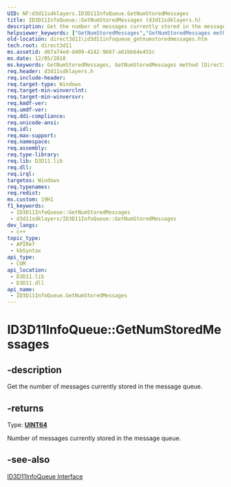 ```yaml
---
UID: NF:d3d11sdklayers.ID3D11InfoQueue.GetNumStoredMessages
title: ID3D11InfoQueue::GetNumStoredMessages (d3d11sdklayers.h)
description: Get the number of messages currently stored in the message queue.
helpviewer_keywords: ["GetNumStoredMessages","GetNumStoredMessages method [Direct3D 11]","GetNumStoredMessages method [Direct3D 11]","ID3D11InfoQueue interface","ID3D11InfoQueue interface [Direct3D 11]","GetNumStoredMessages method","ID3D11InfoQueue.GetNumStoredMessages","ID3D11InfoQueue::GetNumStoredMessages","d3d11sdklayers/ID3D11InfoQueue::GetNumStoredMessages","direct3d11.id3d11infoqueue_getnumstoredmessages","e1be4c55-533e-0e99-92b8-8a9ac2e72584"]
old-location: direct3d11\id3d11infoqueue_getnumstoredmessages.htm
tech.root: direct3d11
ms.assetid: d07a74ed-d409-4242-9687-a61bb64e455c
ms.date: 12/05/2018
ms.keywords: GetNumStoredMessages, GetNumStoredMessages method [Direct3D 11], GetNumStoredMessages method [Direct3D 11],ID3D11InfoQueue interface, ID3D11InfoQueue interface [Direct3D 11],GetNumStoredMessages method, ID3D11InfoQueue.GetNumStoredMessages, ID3D11InfoQueue::GetNumStoredMessages, d3d11sdklayers/ID3D11InfoQueue::GetNumStoredMessages, direct3d11.id3d11infoqueue_getnumstoredmessages, e1be4c55-533e-0e99-92b8-8a9ac2e72584
req.header: d3d11sdklayers.h
req.include-header: 
req.target-type: Windows
req.target-min-winverclnt: 
req.target-min-winversvr: 
req.kmdf-ver: 
req.umdf-ver: 
req.ddi-compliance: 
req.unicode-ansi: 
req.idl: 
req.max-support: 
req.namespace: 
req.assembly: 
req.type-library: 
req.lib: D3D11.lib
req.dll: 
req.irql: 
targetos: Windows
req.typenames: 
req.redist: 
ms.custom: 19H1
f1_keywords:
 - ID3D11InfoQueue::GetNumStoredMessages
 - d3d11sdklayers/ID3D11InfoQueue::GetNumStoredMessages
dev_langs:
 - c++
topic_type:
 - APIRef
 - kbSyntax
api_type:
 - COM
api_location:
 - D3D11.lib
 - D3D11.dll
api_name:
 - ID3D11InfoQueue.GetNumStoredMessages
---
```


# ID3D11InfoQueue::GetNumStoredMessages


## -description

Get the number of messages currently stored in the message queue.



## -returns

Type: <b><a href="/windows/desktop/WinProg/windows-data-types">UINT64</a></b>

Number of messages currently stored in the message queue.

## -see-also

<a href="/windows/desktop/api/d3d11sdklayers/nn-d3d11sdklayers-id3d11infoqueue">ID3D11InfoQueue Interface</a>
